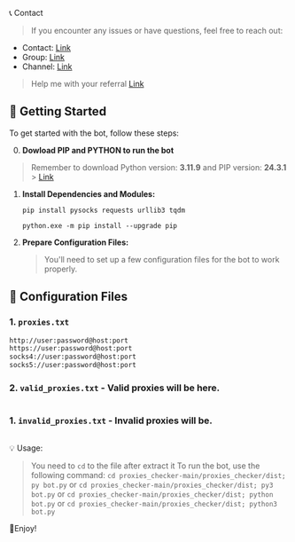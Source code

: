 📞 Contact

> If you encounter any issues or have questions, feel free to reach out:

- Contact: [Link](t.me/MeoMunDep)
- Group: [Link](t.me/KeoAirDropFreeNe)
- Channel: [Link](t.me/KeoAirDropFreeNee)

> Help me with your referral [Link]()

## 🚀 Getting Started

To get started with the bot, follow these steps:

0. **Dowload PIP and PYTHON to run the bot**

> Remember to download Python version: **3.11.9** and PIP version: **24.3.1** > [Link](https://t.me/KeoAirDropFreeNe/257/2627)

1. **Install Dependencies and Modules:**

   ```
   pip install pysocks requests urllib3 tqdm

   python.exe -m pip install --upgrade pip
   ```

2. **Prepare Configuration Files:**

   > You'll need to set up a few configuration files for the bot to work properly.

## 📁 Configuration Files

### 1. `proxies.txt`

```txt
http://user:password@host:port
https://user:password@host:port
socks4://user:password@host:port
socks5://user:password@host:port
```

### 2. `valid_proxies.txt` - Valid proxies will be here.

```txt

```

### 1. `invalid_proxies.txt` - Invalid proxies will be.

```txt

```

💡 Usage:

> You need to `cd` to the file after extract it
> To run the bot, use the following command: `cd proxies_checker-main/proxies_checker/dist; py bot.py` or `cd proxies_checker-main/proxies_checker/dist; py3 bot.py` or `cd proxies_checker-main/proxies_checker/dist; python bot.py` or `cd proxies_checker-main/proxies_checker/dist; python3 bot.py`

🎇Enjoy!
